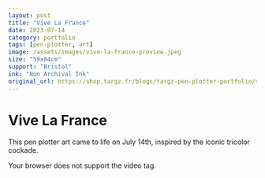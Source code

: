 ```yaml
---
layout: post
title: "Vive La France"
date: 2023-07-14
category: portfolio
tags: [pen-plotter, art]
image: /assets/images/vive-la-france-preview.jpeg
size: "59x84cm"
support: "Bristol"
ink: "Non Archival Ink"
original_url: https://shop.targz.fr/blogs/targz-pen-plotter-portfolio/vive-la-france
---
```


# Vive La France


This pen plotter art came to life on July 14th, inspired by the iconic tricolor cockade.

Your browser does not support the video tag.
